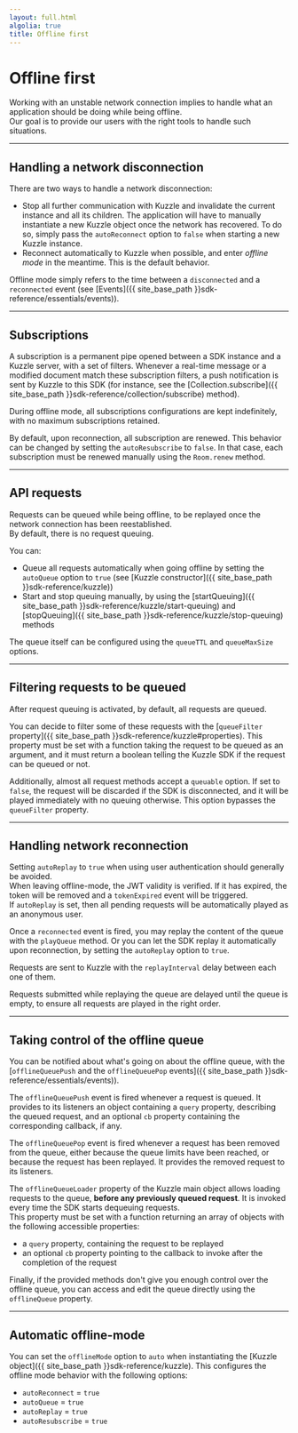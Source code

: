 ```yaml
---
layout: full.html
algolia: true
title: Offline first
---
```


# Offline first

Working with an unstable network connection implies to handle what an application should be doing while being offline.  
Our goal is to provide our users with the right tools to handle such situations.

---

## Handling a network disconnection

There are two ways to handle a network disconnection:

* Stop all further communication with Kuzzle and invalidate the current instance and all its children. The application will have to manually instantiate a new Kuzzle object once the network has recovered. To do so, simply pass the ``autoReconnect`` option to ``false`` when starting a new Kuzzle instance.
* Reconnect automatically to Kuzzle when possible, and enter *offline mode* in the meantime. This is the default behavior.

Offline mode simply refers to the time between a ``disconnected`` and a ``reconnected`` event (see [Events]({{ site_base_path }}sdk-reference/essentials/events)).

---

## Subscriptions

A subscription is a permanent pipe opened between a SDK instance and a Kuzzle server, with a set of filters. Whenever a real-time message or a modified document match these subscription filters, a push notification is sent by Kuzzle to this SDK (for instance, see the [Collection.subscribe]({{ site_base_path }}sdk-reference/collection/subscribe) method).

During offline mode, all subscriptions configurations are kept indefinitely, with no maximum subscriptions retained.

By default, upon reconnection, all subscription are renewed. This behavior can be changed by setting the ``autoResubscribe`` to ``false``. In that case, each subscription must be renewed manually using the ``Room.renew`` method.

---

## API requests

Requests can be queued while being offline, to be replayed once the network connection has been reestablished.  
By default, there is no request queuing.

You can:

* Queue all requests automatically when going offline by setting the ``autoQueue`` option to ``true`` (see [Kuzzle constructor]({{ site_base_path }}sdk-reference/kuzzle))
* Start and stop queuing manually, by using the [startQueuing]({{ site_base_path }}sdk-reference/kuzzle/start-queuing) and [stopQueuing]({{ site_base_path }}sdk-reference/kuzzle/stop-queuing) methods

The queue itself can be configured using the ``queueTTL`` and ``queueMaxSize`` options.

---

## Filtering requests to be queued

After request queuing is activated, by default, all requests are queued.

You can decide to filter some of these requests with the [``queueFilter`` property]({{ site_base_path }}sdk-reference/kuzzle#properties). This property must be set with a function taking the request to be queued as an argument, and it must return a boolean telling the Kuzzle SDK if the request can be queued or not.

Additionally, almost all request methods accept a ``queuable`` option. If set to ``false``, the request will be discarded if the SDK is disconnected, and it will be played immediately with no queuing otherwise. This option bypasses the ``queueFilter`` property.

---

## Handling network reconnection

<aside class="warning">
Setting <code>autoReplay</code> to <code>true</code> when using user authentication should generally be avoided.<br/>
When leaving offline-mode, the JWT validity is verified. If it has expired, the token will be removed and a <code>tokenExpired</code> event will be triggered.<br/>
If <code>autoReplay</code> is set, then all pending requests will be automatically played as an anonymous user.
</aside>

Once a ``reconnected`` event is fired, you may replay the content of the queue with the ``playQueue`` method. Or you can let the SDK replay it automatically upon reconnection, by setting the ``autoReplay`` option to ``true``.  

Requests are sent to Kuzzle with the ``replayInterval`` delay between each one of them.

Requests submitted while replaying the queue are delayed until the queue is empty, to ensure all requests are played in the right order.

---

## Taking control of the offline queue

You can be notified about what's going on about the offline queue, with the [`offlineQueuePush` and the `offlineQueuePop` events]({{ site_base_path }}sdk-reference/essentials/events)).  

The `offlineQueuePush` event is fired whenever a request is queued. It provides to its listeners an object containing a `query` property, describing the queued request, and an optional `cb` property containing the corresponding callback, if any.

The `offlineQueuePop` event is fired whenever a request has been removed from the queue, either because the queue limits have been reached, or because the request has been replayed. It provides the removed request to its listeners.

The `offlineQueueLoader` property of the Kuzzle main object allows loading requests to the queue, **before any previously queued request**. It is invoked every time the SDK starts dequeuing requests.  
This property must be set with a function returning an array of objects with the following accessible properties:

* a `query` property, containing the request to be replayed
* an optional `cb` property pointing to the callback to invoke after the completion of the request

Finally, if the provided methods don't give you enough control over the offline queue, you can access and edit the queue directly using the ``offlineQueue`` property.

---

## Automatic offline-mode

You can set the ``offlineMode`` option to ``auto`` when instantiating the [Kuzzle object]({{ site_base_path }}sdk-reference/kuzzle). This configures the offline mode behavior with the following options:

* ``autoReconnect`` = ``true``
* ``autoQueue`` = ``true``
* ``autoReplay`` = ``true``
* ``autoResubscribe`` = ``true``

